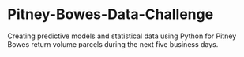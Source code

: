 # Pitney-Bowes-Data-Challenge

Creating predictive models and statistical data using Python for Pitney Bowes return volume parcels during the next five business days.

